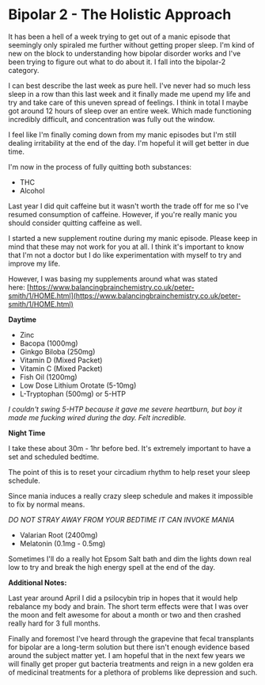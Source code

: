 # Bipolar 2 - The Holistic Approach

It has been a hell of a week trying to get out of a manic episode that seemingly only spiraled me further without getting proper sleep. I'm kind of new on the block to understanding how bipolar disorder works and I've been trying to figure out what to do about it. I fall into the bipolar-2 category.

I can best describe the last week as pure hell. I've never had so much less sleep in a row than this last week and it finally made me upend my life and try and take care of this uneven spread of feelings. I think in total I maybe got around 12 hours of sleep over an entire week. Which made functioning incredibly difficult, and concentration was fully out the window.

I feel like I'm finally coming down from my manic episodes but I'm still dealing irritability at the end of the day. I'm hopeful it will get better in due time.

I'm now in the process of fully quitting both substances:

- THC
- Alcohol

Last year I did quit caffeine but it wasn't worth the trade off for me so I've resumed consumption of caffeine. However, if you're really manic you should consider quitting caffeine as well.

I started a new supplement routine during my manic episode. Please keep in mind that these may not work for you at all. I think it's important to know that I'm not a doctor but I do like experimentation with myself to try and improve my life.

However, I was basing my supplements around what was stated here: [https://www.balancingbrainchemistry.co.uk/peter-smith/1/HOME.html](https://www.balancingbrainchemistry.co.uk/peter-smith/1/HOME.html)

**Daytime**

- Zinc
- Bacopa (1000mg)
- Ginkgo Biloba (250mg)
- Vitamin D (Mixed Packet)
- Vitamin C (Mixed Packet)
- Fish Oil (1200mg)
- Low Dose Lithium Orotate (5-10mg)
- L-Tryptophan (500mg) or 5-HTP

_I couldn't swing 5-HTP because it gave me severe heartburn, but boy it made me fucking wired during the day. Felt incredible._

**Night Time**

I take these about 30m - 1hr before bed. It's extremely important to have a set and scheduled bedtime.

The point of this is to reset your circadium rhythm to help reset your sleep schedule.

Since mania induces a really crazy sleep schedule and makes it impossible to fix by normal means.

_DO NOT STRAY AWAY FROM YOUR BEDTIME IT CAN INVOKE MANIA_

- Valarian Root (2400mg)
- Melatonin (0.1mg - 0.5mg)

Sometimes I'll do a really hot Epsom Salt bath and dim the lights down real low to try and break the high energy spell at the end of the day.

**Additional Notes:**

Last year around April I did a psilocybin trip in hopes that it would help rebalance my body and brain. The short term effects were that I was over the moon and felt awesome for about a month or two and then crashed really hard for 3 full months.

Finally and foremost I've heard through the grapevine that fecal transplants for bipolar are a long-term solution but there isn't enough evidence based around the subject matter yet. I am hopeful that in the next few years we will finally get proper gut bacteria treatments and reign in a new golden era of medicinal treatments for a plethora of problems like depression and such.
